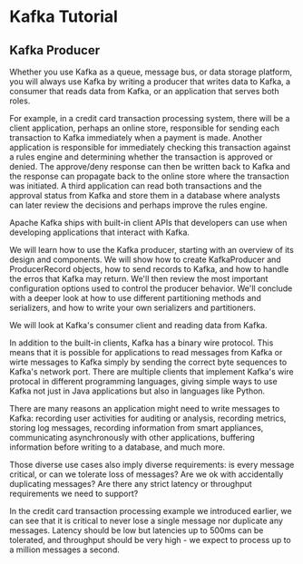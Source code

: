 # Kafka Tutorial

## Kafka Producer


Whether you use Kafka as a queue, message bus, or data storage platform, you will always use Kafka by writing a producer that writes data to Kafka, a consumer that reads data from Kafka, or an application that serves both roles.

For example, in a credit card transaction processing system, there will be a client application, perhaps an online store, responsible for sending each transaction to Kafka immediately when a payment is made. Another application is responsible for immediately checking this transaction against a rules engine and determining whether the transaction is approved or denied. The approve/deny response can then be written back to Kafka and the response can propagate back to the online store where the transaction was initiated. A third application can read both transactions and the approval status from Kafka and store them in a database where analysts can later review the decisions and perhaps improve the rules engine.

Apache Kafka ships with built-in client APIs that developers can use when developing applications that interact with Kafka.

We will learn how to use the Kafka producer, starting with an overview of its design and components. We will show how to create KafkaProducer and ProducerRecord objects, how to send records to Kafka, and how to handle the erros that Kafka may return. We'll then review the most important configuration options used to control the producer behavior. We'll conclude with a deeper look at how to use different partitioning methods and serializers, and how to write your own serializers and partitioners.

We will look at Kafka's consumer client and reading data from Kafka.

In addition to the built-in clients, Kafka has a binary wire protocol. This means that it is possible for applications to read messages from Kafka or wirte messages to Kafka simply by sending the correct byte sequences to Kafka's network port. There are multiple clients that implement Kafka's wire protocal in different programming languages, giving simple ways to use Kafka not just in Java applications but also in languages like Python. 

There are many reasons an application might need to write messages to Kafka: recording user activities for auditing or analysis, recording metrics, storing log messages, recording information from smart appliances, communicating asynchronously with other applications, buffering information before writing to a database, and much more.


Those diverse use cases also imply diverse requirements: is every message critical, or can we tolerate loss of messages? Are we ok with accidentally duplicating messages? Are there any strict latency or throughput requirements we need to support?

In the credit card transaction processing example we introduced earlier, we can see that it is critical to never lose a single message nor duplicate any messages. Latency should be low but latencies up to 500ms can be tolerated, and throughput should be very high - we expect to process up to a million messages a second.